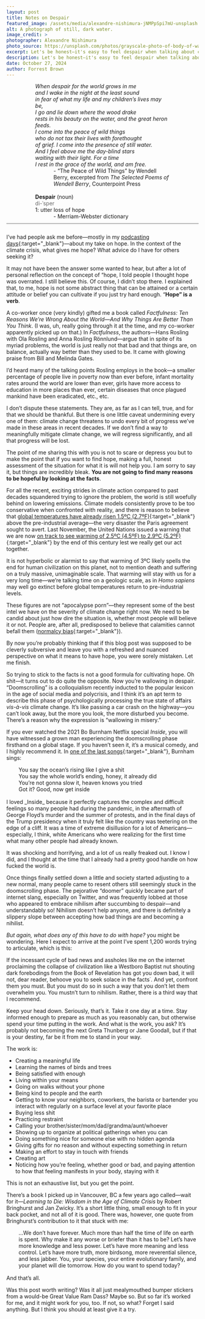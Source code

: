 ```yaml
---
layout: post
title: Notes on Despair
featured_image: /assets/media/alexandre-nishimura-jNMPpSpi7mU-unsplash
alt: A photograph of still, dark water.
image_credit: >
photographer: Alexandre Nishimura
photo_source: https://unsplash.com/photos/grayscale-photo-of-body-of-water-jNMPpSpi7mU?utm_content=creditCopyText&utm_medium=referral&utm_source=unsplash
excerpt: Let's be honest—it's easy to feel despair when talking about climate change. But there is a way to move past it, and it's not positive climate stories.
description: Let's be honest—it's easy to feel despair when talking about climate change. But there is a way to move past it, and it's not positive climate stories.
date: October 27, 2024
author: Forrest Brown
---
```


<div style="padding: 0 15% 2% 15%; border-bottom: solid dimgray 1px; margin-bottom: 5%;">
<em>When despair for the world grows in me<br>
and I wake in the night at the least sound<br>
in fear of what my life and my children’s lives may be,<br>
I go and lie down where the wood drake<br>
rests in his beauty on the water, and the great heron feeds.<br>
I come into the peace of wild things<br>
who do not tax their lives with forethought<br>
of grief. I come into the presence of still water.<br>
And I feel above me the day-blind stars<br>
waiting with their light. For a time<br>
I rest in the grace of the world, and am free.</em>
<div style="padding-left: 3rem;">- “The Peace of Wild Things” by Wendell Berry, excerpted from <em>The Selected Poems of Wendell Berry</em>, Counterpoint Press</div>
<br>
<strong>Despair</strong> (noun)<br>
<span style="color: dimgray;">di-ˈsper</span><br>
1: utter loss of hope
<div style="padding-left: 3rem;">- Merriam-Webster dictionary</div>
</div>

I’ve had people ask me before—mostly in my [podcasting days](https://storiesforearth.com){:target="_blank"}—about my take on hope. In the context of the climate crisis, what gives me hope? What advice do I have for others seeking it?

It may not have been the answer some wanted to hear, but after a lot of personal reflection on the concept of “hope, I told people I thought hope was overrated. I still believe this. Of course, I didn’t stop there. I explained that, to me, hope is not some abstract thing that can be attained or a certain attitude or belief you can cultivate if you just try hard enough. “**Hope” is a verb**.

A co-worker once (very kindly) gifted me a book called _Factfulness: Ten Reasons We’re Wrong About the World—And Why Things Are Better Than You Think_. (I was, uh, really going through it at the time, and my co-worker apparently picked up on that.) In _Factfulness_, the authors—Hans Rosling with Ola Rosling and Anna Rosling Rönnlund—argue that in spite of its myriad problems, the world is just really not that bad and that things are, on balance, actually way better than they used to be. It came with glowing praise from Bill and Melinda Gates.

I’d heard many of the talking points Rosling employs in the book—a smaller percentage of people live in poverty now than ever before, infant mortality rates around the world are lower than ever, girls have more access to education in more places than ever, certain diseases that once plagued mankind have been eradicated, etc., etc.

I don’t dispute these statements. They are, as far as I can tell, true, and for that we should be thankful. But there is one little caveat undermining every one of them: climate change threatens to undo every bit of progress we’ve made in these areas in recent decades. If we don’t find a way to meaningfully mitigate climate change, we will regress significantly, and all that progress will be lost.

The point of me sharing this with you is not to scare or depress you but to make the point that if you want to find hope, making a full, honest assessment of the situation for what it is will not help you. I am sorry to say it, but things are incredibly bleak. **You are not going to find many reasons to be hopeful by looking at the facts**.

For all the recent, exciting strides in climate action compared to past decades squandered trying to ignore the problem, the world is still woefully behind on lowering emissions. Climate models consistently prove to be too conservative when confronted with reality, and there is reason to believe that [global temperatures have already risen 1.5ºC (2.7ºF)](https://www.nature.com/articles/s41558-023-01919-7){:target="_blank"} above the pre-industrial average—the very disaster the Paris agreement sought to avert. Last November, the United Nations issued a warning that we are now [on track to see warming of 2.5ºC (4.5ºF) to 2.9ºC (5.2ºF)](https://www.reuters.com/sustainability/climate-energy/climate-track-warm-by-nearly-3c-without-greater-ambition-un-report-2023-11-20/){:target="_blank"} by the end of this century lest we really get our act together.

It is not hyperbolic or alarmist to say that warming of 3ºC likely spells the end for human civilization on this planet, not to mention death and suffering on a truly massive, unimaginable scale. That warming will stay with us for a very long time—we’re talking time on a geologic scale, as in _Homo sapiens_ may well go extinct before global temperatures return to pre-industrial levels.

These figures are not “apocalypse porn”—they represent some of the best intel we have on the severity of climate change right now. We need to be candid about just how dire the situation is, whether most people will believe it or not. People are, after all, predisposed to believe that calamities cannot befall them ([normalcy bias](https://thedecisionlab.com/biases/normalcy-bias){:target="_blank"}).

By now you’re probably thinking that if this blog post was supposed to be cleverly subversive and leave you with a refreshed and nuanced perspective on what it means to have hope, you were sorely mistaken. Let me finish.

So trying to stick to the facts is not a good formula for cultivating hope. Oh shit—it turns out to do quite the opposite. Now you’re wallowing in despair. “Doomscrolling” is a colloquialism recently inducted to the popular lexicon in the age of social media and polycrisis, and I think it’s an apt term to describe this phase of psychologically processing the true state of affairs _vis-à-vis_ climate change. It’s like passing a car crash on the highway—you can’t look away, but the more you look, the more disturbed you become. There’s a reason why the expression is “wallowing in misery.”

If you ever watched the 2021 Bo Burnham Netflix special _Inside_, you will have witnessed a grown man experiencing the doomscrolling phase firsthand on a global stage. If you haven’t seen it, it’s a musical comedy, and I highly recommend it. In [one of the last songs](https://genius.com/Bo-burnham-all-eyes-on-me-lyrics){:target="_blank"}, Burnham sings:
<div style="padding-left: 2rem; margin-bottom: 1rem;">
You say the ocean’s rising like I give a shit<br>
You say the whole world’s ending, honey, it already did<br>
You’re not gonna slow it, heaven knows you tried<br>
Got it? Good, now get inside
</div>
I loved _Inside_ because it perfectly captures the complex and difficult feelings so many people had during the pandemic, in the aftermath of George Floyd’s murder and the summer of protests, and in the final days of the Trump presidency when it truly felt like the country was teetering on the edge of a cliff. It was a time of extreme disillusion for a lot of Americans—especially, I think, white Americans who were realizing for the first time what many other people had already known.

It was shocking and horrifying, and a lot of us really freaked out. I know I did, and I thought at the time that I already had a pretty good handle on how fucked the world is.

Once things finally settled down a little and society started adjusting to a new normal, many people came to resent others still seemingly stuck in the doomscrolling phase. The pejorative “doomer” quickly became part of internet slang, especially on Twitter, and was frequently lobbed at those who appeared to embrace nihilism after succumbing to despair—and understandably so! Nihilism doesn’t help anyone, and there is definitely a slippery slope between accepting how bad things are and becoming a nihilist.

_But again, what does any of this have to do with hope?_ you might be wondering. Here I expect to arrive at the point I’ve spent 1,200 words trying to articulate, which is this:

If the incessant cycle of bad news and assholes like me on the internet proclaiming the collapse of civilization like a Westboro Baptist nut shouting dark forebodings from the Book of Revelation has got you down bad, it will not, dear reader, behoove you to seek solace in the facts<sup style="font-size: 0.4em;">™</sup>. And yet, confront them you must. But you must do so in such a way that you don’t let them overwhelm you. You mustn’t turn to nihilism. Rather, there is a third way that I recommend.

Keep your head down. Seriously, that’s it. Take it one day at a time. Stay informed enough to prepare as much as you reasonably can, but otherwise spend your time putting in the work. And what is the work, you ask? It’s probably not becoming the next Greta Thunberg or Jane Goodall, but if that is your destiny, far be it from me to stand in your way.

The work is:

- Creating a meaningful life
- Learning the names of birds and trees
- Being satisfied with enough
- Living within your means
- Going on walks without your phone
- Being kind to people and the earth
- Getting to know your neighbors, coworkers, the barista or bartender you interact with regularly on a surface level at your favorite place
- Buying less shit
- Practicing restraint
- Calling your brother/sister/mom/dad/grandma/aunt/whoever
- Showing up to organize at political gatherings when you can
- Doing something nice for someone else with no hidden agenda
- Giving gifts for no reason and without expecting something in return
- Making an effort to stay in touch with friends
- Creating art
- Noticing how you’re feeling, whether good or bad, and paying attention to how that feeling manifests in your body, staying with it

This is not an exhaustive list, but you get the point.

There’s a book I picked up in Vancouver, BC a few years ago called—wait for it—_Learning to Die: Wisdom in the Age of Climate Crisis_ by Robert Bringhurst and Jan Zwicky. It’s a short little thing, small enough to fit in your back pocket, and not all of it is good. There was, however, one quote from Bringhurst’s contribution to it that stuck with me:
<div style="padding-left: 2rem; margin-bottom: 1rem;">
…We don’t have forever. Much more than half the time of life on earth is spent. Why make it any worse or briefer than it has to be? Let’s have more knowledge and less power. Let’s have more meaning and less control. Let’s have more truth, more birdsong, more reverential silence, and less jabber. You, your species, your entire evolutionary family, and your planet will die tomorrow. How do you want to spend today?
</div>
And that’s all.

Was this post worth writing? Was it all just mealymouthed bumper stickers from a would-be Great Value Ram Dass? Maybe so. But so far it’s worked for me, and it might work for you, too. If not, so what? Forget I said anything. But I think you should at least give it a try.